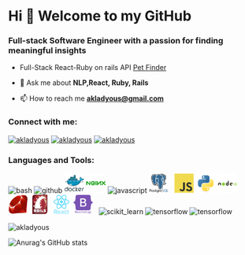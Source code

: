 <h1>Hi 👋 Welcome to my GitHub</h1>
<h3>Full-stack Software Engineer with a passion for finding meaningful insights</h3>

- Full-Stack React-Ruby on rails API [Pet Finder](https://github.com/akladyous/pet-finder)

- 💬 Ask me about **NLP,React, Ruby, Rails**

- 📫 How to reach me **akladyous@gmail.com**

<h3 align="left">Connect with me:</h3>
<p align="left">
    <a href="https://linkedin.com/in/akladyous" target="blank"><img align="center"
            src="https://raw.githubusercontent.com/rahuldkjain/github-profile-readme-generator/master/src/images/icons/Social/linked-in-alt.svg"
            alt="akladyous" height="30" width="40" /></a>
    <a href="https://medium.com/@akladyous" target="blank"><img align="center"
            src="https://raw.githubusercontent.com/rahuldkjain/github-profile-readme-generator/master/src/images/icons/Social/medium.svg"
            alt="akladyous" height="30" width="40" /></a>
    <a href="https://www.leetcode.com/akladyous" target="blank"><img align="center"
            src="https://raw.githubusercontent.com/rahuldkjain/github-profile-readme-generator/master/src/images/icons/Social/leet-code.svg"
            alt="akladyous" height="30" width="40" /></a>
</p>

<h3 align="left">Languages and Tools:</h3>
<p align="left">
        <img src="https://raw.githubusercontent.com/devicons/devicon/master/icons/bash/bash-original.svg.svg" alt="bash" width="40" height="40" />
        <img src="https://raw.githubusercontent.com/devicons/devicon/master/icons/github/github-original.svg.svg" alt="github" width="40" height="40" />
        <img src="https://raw.githubusercontent.com/devicons/devicon/master/icons/docker/docker-original-wordmark.svg" alt="docker" width="40" height="40" />
        <img src="https://raw.githubusercontent.com/devicons/devicon/master/icons/nginx/nginx-original.svg" alt="nginx" width="40" height="40" />
        <img src="https://raw.githubusercontent.com/devicons/devicon/master/icons/vscode/vscode-original.svg.svg" alt="javascript" width="40" height="40" />
        <img src="https://raw.githubusercontent.com/devicons/devicon/master/icons/postgresql/postgresql-original-wordmark.svg" alt="postgresql" width="40" height="40" />
        &nbsp;
        <img src="https://raw.githubusercontent.com/devicons/devicon/master/icons/javascript/javascript-original.svg" alt="javascript" width="40" height="40" />
        <img src="https://raw.githubusercontent.com/devicons/devicon/master/icons/python/python-original.svg" alt="python" width="40" height="40" />
        <img src="https://raw.githubusercontent.com/devicons/devicon/master/icons/nodejs/nodejs-original-wordmark.svg" alt="nodejs" width="40" height="40" />
        <img src="https://raw.githubusercontent.com/devicons/devicon/master/icons/ruby/ruby-original.svg" alt="ruby" width="40" height="40" />
        <img src="https://raw.githubusercontent.com/devicons/devicon/master/icons/rails/rails-original-wordmark.svg" alt="ruby" width="40" height="40" />
        <img src="https://raw.githubusercontent.com/devicons/devicon/master/icons/react/react-original-wordmark.svg" alt="react" width="40" height="40" />
        <img src="https://raw.githubusercontent.com/devicons/devicon/master/icons/bootstrap/bootstrap-plain-wordmark.svg" alt="bootstrap" width="40" height="40" />
        &nbsp;
        <img src="https://upload.wikimedia.org/wikipedia/commons/0/05/Scikit_learn_logo_small.svg" alt="scikit_learn" width="40" height="40" />
        <img src="https://www.vectorlogo.zone/logos/tensorflow/tensorflow-icon.svg" alt="tensorflow" width="40" height="40" /> 
        <img src="https://www.vectorlogo.zone/logos/pandas/pandas-original-wordmark.svg" alt="tensorflow" width="40" height="40" /> 
</p>

<p>
    <img align="center"
        src="https://github-readme-stats.vercel.app/api/top-langs?username=akladyous&show_icons=true&locale=en&layout=compact" alt="akladyous" />
</p>

![Anurag's GitHub stats](https://github-readme-stats.vercel.app/api?username=akladyous&hide=contribs,prs)